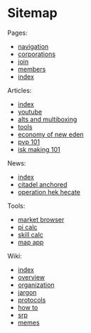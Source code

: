 # Sitemap

Pages:
- [navigation](/navigation.md)
- [corporations](/corporations.md)
- [join](/join.md)
- [members](/members.md)
- [index](/index.md)

Articles:
- [index](/articles/index.md)
- [youtube](/articles/youtube.md)
- [alts and multiboxing](/articles/alts_and_multiboxing.md)
- [tools](/articles/tools.md)
- [economy of new eden](/articles/economy_of_new_eden.md)
- [pvp 101](/articles/pvp_101.md)
- [isk making 101](/articles/isk_making_101.md)

News:
- [index](/news/index.md)
- [citadel anchored](/news/citadel_anchored.md)
- [operation hek hecate](/news/operation_hek_hecate.md)

Tools:
- [market browser](/tools/market_browser.md)
- [pi calc](/tools/pi_calc.md)
- [skill calc](/tools/skill_calc.md)
- [map app](/tools/map_app.md)

Wiki:
- [index](/wiki/index.md)
- [overview](/wiki/overview.md)
- [organization](/wiki/organization.md)
- [jargon](/wiki/jargon.md)
- [protocols](/wiki/protocols.md)
- [how to](/wiki/how_to.md)
- [srp](/wiki/srp.md)
- [memes](/wiki/memes.md)
